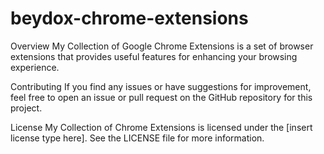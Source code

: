 # beydox-chrome-extensions

Overview
My Collection of Google Chrome Extensions is a set of browser extensions that provides useful features for enhancing your browsing experience. 

Contributing
If you find any issues or have suggestions for improvement, feel free to open an issue or pull request on the GitHub repository for this project.

License
My Collection of Chrome Extensions is licensed under the [insert license type here]. See the LICENSE file for more information.
